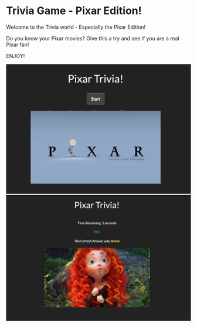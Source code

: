 # Trivia Game - Pixar Edition!

Welcome to the Trivia world - Especially the Pixar Edition!

Do you know your Pixar movies? Give this a try and see if you are a real Pixar fan!

ENJOY!

![Main Screenshot](assets/images/main.png)
![Question Screenshot](assets/images/question.png)